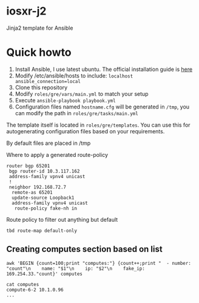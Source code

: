 # iosxr-j2
Jinja2 template for Ansible

# Quick howto
1. Install Ansible, I use latest ubuntu. The official installation guide is [here](http://docs.ansible.com/ansible/intro_installation.html#latest-releases-via-apt-ubuntu)
2. Modify /etc/ansible/hosts to include: `localhost ansible_connection=local`
3. Clone this repository
4. Modify `roles/gre/vars/main.yml` to match your setup
5. Execute 
```ansible-playbook playbook.yml```
6. Configuration files named `hostname.cfg` will be generated in `/tmp`, you can modify the path in `roles/gre/tasks/main.yml`

The template itself is located in `roles/gre/templates`. You can use this for autogenerating configuration files based on your requirements.

By default files are placed in /tmp

Where to apply a generated route-policy
```
router bgp 65201
 bgp router-id 10.3.117.162
 address-family vpnv4 unicast
 !
 neighbor 192.168.72.7
  remote-as 65201
  update-source Loopback1
  address-family vpnv4 unicast
   route-policy fake-nh in
```
Route policy to filter out anything but default
```
tbd route-map default-only
```
## Creating computes section based on list
```
awk 'BEGIN {count=100;print "computes:"} {count++;print "  - number: "count"\n    name: "$1"\n    ip: "$2"\n    fake_ip: 169.254.33."count}' computes

cat computes
compute-6-2 10.1.0.96
...
```



